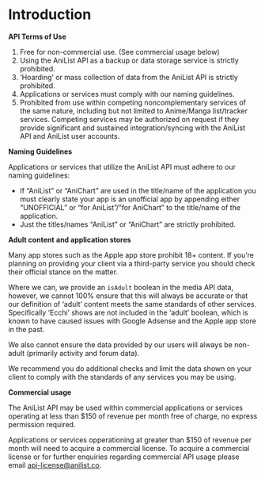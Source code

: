 # Introduction

**API Terms of Use**

1. Free for non-commercial use. (See commercial usage below)
2. Using the AniList API as a backup or data storage service is strictly prohibited. 
3. ‘Hoarding’ or mass collection of data from the AniList API is strictly prohibited. 
4. Applications or services must comply with our naming guidelines.
5. Prohibited from use within competing noncomplementary services of the same nature, including but not limited to Anime/Manga list/tracker services. Competing services may be authorized on request if they provide significant and sustained integration/syncing with the AniList API and AniList user accounts.

**Naming Guidelines**

Applications or services that utilize the AniList API must adhere to our naming guidelines:

* If “AniList” or “AniChart” are used in the title/name of the application you must clearly state your app is an unofficial app by appending either “UNOFFICIAL” or “for AniList”/”for AniChart” to the title/name of the application.
* Just the titles/names “AniList” or “AniChart” are strictly prohibited.

**Adult content** **and application stores**

Many app stores such as the Apple app store prohibit 18+ content. If you’re planning on providing your client via a third-party service you should check their official stance on the matter.

Where we can, we provide an `isAdult` boolean in the media API data, however, we cannot 100% ensure that this will always be accurate or that our definition of ‘adult’ content meets the same standards of other services. Specifically ‘Ecchi’ shows are not included in the ‘adult’ boolean, which is known to have caused issues with Google Adsense and the Apple app store in the past.

We also cannot ensure the data provided by our users will always be non-adult \(primarily activity and forum data\).

We recommend you do additional checks and limit the data shown on your client to comply with the standards of any services you may be using.

 **Commercial usage**

The AniList API may be used within commercial applications or services operating at less than $150 of revenue per month free of charge, no express permission required.

Applications or services opperationing at greater than $150 of revenue per month will need to acquire a commercial license.
To acquire a commercial license or for further enquiries regarding commercial API usage please email api-license@anilist.co.


